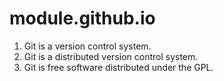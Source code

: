 # module.github.io
1. Git is a version control system.
2. Git is a distributed version control system.
3. Git is free software distributed under the GPL.